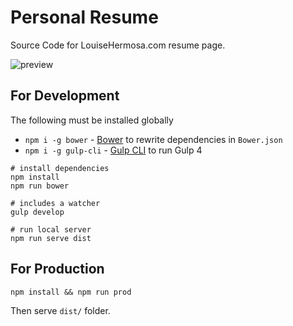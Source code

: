 Personal Resume
===============
Source Code for LouiseHermosa.com resume page.

![preview](preview.png)

## For Development
The following must be installed globally
- `npm i -g bower` - [Bower](https://bower.io/) to rewrite dependencies in `Bower.json`
- `npm i -g gulp-cli` - [Gulp CLI](https://gulpjs.com/) to run Gulp 4

```
# install dependencies
npm install
npm run bower

# includes a watcher
gulp develop

# run local server
npm run serve dist
```

## For Production
```
npm install && npm run prod
```

Then serve `dist/` folder.